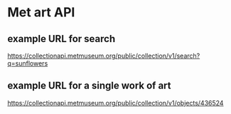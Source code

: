 # Met art API


## example URL for search
https://collectionapi.metmuseum.org/public/collection/v1/search?q=sunflowers


## example URL for a single work of art
https://collectionapi.metmuseum.org/public/collection/v1/objects/436524